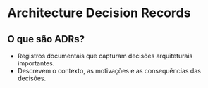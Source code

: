# Architecture Decision Records

## O que são ADRs?

- Registros documentais que capturam decisões arquiteturais importantes.
- Descrevem o contexto, as motivações e as consequências das decisões.
